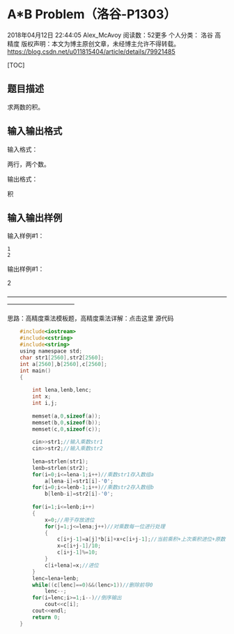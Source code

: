 # A*B Problem（洛谷-P1303）
2018年04月12日 22:44:05 Alex_McAvoy 阅读数：52更多
个人分类： 洛谷 高精度
版权声明：本文为博主原创文章，未经博主允许不得转载。 https://blog.csdn.net/u011815404/article/details/79921485

[TOC]

## 题目描述

求两数的积。

## 输入输出格式

输入格式：

两行，两个数。

输出格式：

积

## 输入输出样例

输入样例#1：

    1
    2
     

输出样例#1：

2

———————————————————————————————————————————————

思路：高精度乘法模板题，高精度乘法详解：点击这里
源代码

```c
    #include<iostream>
    #include<cstring>
    #include<string>
    using namespace std;
    char str1[2560],str2[2560];
    int a[2560],b[2560],c[2560];
    int main()
    {
     
        int lena,lenb,lenc;
        int x;
        int i,j;
     
        memset(a,0,sizeof(a));
        memset(b,0,sizeof(b));
        memset(c,0,sizeof(c));
     
        cin>>str1;//输入乘数str1
        cin>>str2;//输入乘数str2
     
        lena=strlen(str1);
        lenb=strlen(str2);
        for(i=0;i<=lena-1;i++)//乘数str1存入数组a
            a[lena-i]=str1[i]-'0';
        for(i=0;i<=lenb-1;i++)//乘数str2存入数组b
            b[lenb-i]=str2[i]-'0';
     
        for(i=1;i<=lenb;i++)
        {
            x=0;//用于存放进位
            for(j=1;j<=lena;j++)//对乘数每一位进行处理
            {
                c[i+j-1]=a[j]*b[i]+x+c[i+j-1];//当前乘积+上次乘积进位+原数
                x=c[i+j-1]/10;
                c[i+j-1]%=10;
            }
            c[i+lena]=x;//进位
        }
        lenc=lena+lenb;
        while((c[lenc]==0)&&(lenc>1))//删除前导0
            lenc--;
        for(i=lenc;i>=1;i--)//倒序输出
            cout<<c[i];
        cout<<endl;
        return 0;
    }
```
 
